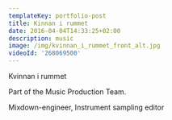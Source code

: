 ```yaml
---
templateKey: portfolio-post
title: Kinnan i rummet
date: 2016-04-04T14:33:25+02:00
description: music
image: /img/kvinnan_i_rummet_front_alt.jpg
videoId: '268069500'
---
```

Kvinnan i rummet

Part of the Music Production Team. 

Mixdown-engineer, Instrument sampling editor

